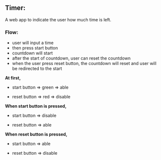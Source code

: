 ## Timer:
A web app to indicate the user how much time is left.

### Flow:

- user will input a time
- then press start button
- countdown will start
- after the start of countdown, user can reset the countdown
- when the user press reset button, the countdown will reset and user will be redirected to the start


__At first,__

- start button ⇒ green ⇒ able

- reset button ⇒ red ⇒ disable


__When start button is pressed,__

- start button ⇒ disable

- reset button ⇒ able


__When reset button is pressed,__

- start button  ⇒ able

- reset button  ⇒ disable